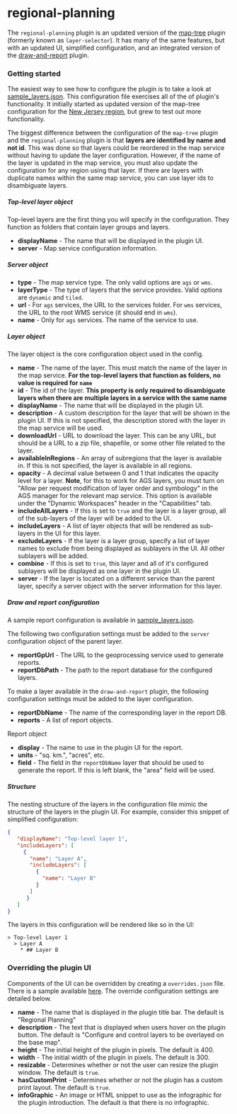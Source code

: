 # regional-planning

The `regional-planning` plugin is an updated version of the [map-tree](https://github.com/CoastalResilienceNetwork/map-tree/) plugin (formerly known as `layer-selector`). It has many of the same features, but with an updated UI, simplified configuration, and an integrated version of the [draw-and-report](https://github.com/CoastalResilienceNetwork/draw-and-report) plugin.

### Getting started

The easiest way to see how to configure the plugin is to take a look at [sample_layers.json](https://github.com/CoastalResilienceNetwork/regional-planning/blob/master/sample_layers.json). This configuration file exercises all of the of plugin's functionality. It initially started as updated version of the map-tree configuration for the [New Jersey region](https://github.com/CoastalResilienceNetwork/newjersey-region/blob/master/plugins/layer_selector/layers.json), but grew to test out more functionality.

The biggest difference between the configuration of the `map-tree` plugin and the `regional-planning` plugin is that **layers are identified by name and not id**. This was done so that layers could be reordered in the map service without having to update the layer configuration. However, if the name of the layer is updated in the map service, you must also update the configuration for any region using that layer. If there are layers with duplicate names within the same map service, you can use layer ids to disambiguate layers.

##### Top-level layer object

Top-level layers are the first thing you will specify in the configuration. They function as folders that contain layer groups and layers.

- **displayName** - The name that will be displayed in the plugin UI.
- **server** - Map service configuration information.

##### Server object

- **type** - The map service type. The only valid options are `ags` or `wms`.
- **layerType** - The type of layers that the service provides. Valid options are `dynamic` and `tiled`.
- **url** - For `ags` services, the URL to the services folder. For `wms` services, the URL to the root WMS service (it should end in `wms`).
- **name** - Only for `ags` services. The name of the service to use.

##### Layer object

The layer object is the core configuration object used in the config.

- **name** - The name of the layer. This must match the name of the layer in the map service. **For the top-level layers that function as folders, no value is required for `name`**
- **id** - The id of the layer. **This property is only required to disambiguate layers when there are multiple layers in a service with the same name**
- **displayName** - The name that will be displayed in the plugin UI.
- **description** - A custom description for the layer that will be shown in the plugin UI. If this is not specified, the description stored with the layer in the map service will be used.
- **downloadUrl** - URL to download the layer. This can be any URL, but should be a URL to a zip file, shapefile, or some other file related to the layer.
- **availableInRegions** - An array of subregions that the layer is available in. If this is not specified, the layer is available in all regions.
- **opacity** - A decimal value between 0 and 1 that indicates the opacity level for a layer. **Note**, for this to work for AGS layers, you must turn on "Allow per request modification of layer order and symbology" in the AGS manager for the relevant map service. This option is available under the "Dynamic Workspaces" header in the "Capabilities" tab.
- **includeAllLayers** - If this is set to `true` and the layer is a layer group, all of the sub-layers of the layer will be added to the UI.
- **includeLayers** - A list of layer objects that will be rendered as sub-layers in the UI for this layer.
- **excludeLayers** - If the layer is a layer group, specify a list of layer names to exclude from being displayed as sublayers in the UI. All other sublayers will be added.
- **combine** - If this is set to `true`, this layer and all of it's configured sublayers will be displayed as one layer in the plugin UI.
- **server** - If the layer is located on a different service than the parent layer, specify a server object with the server information for this layer.

##### Draw and report configuration

A sample report configuration is available in [sample_layers.json](https://github.com/CoastalResilienceNetwork/regional-planning/blob/master/sample_layers.json#L154-L188).

The following two configuration settings must be added to the `server` configuration object of the parent layer.

- **reportGpUrl** - The URL to the geoprocessing service used to generate reports.
- **reportDbPath** - The path to the report database for the configured layers.

To make a layer available in the `draw-and-report` plugin, the following configuration settings must be added to the layer configuration.

- **reportDbName** - The name of the corresponding layer in the report DB.
- **reports** - A list of report objects.

Report object

- **display** - The name to use in the plugin UI for the report.
- **units** - "sq. km.", "acres", etc.
- **field** - The field in the `reportDbName` layer that should be used to generate the report. If this is left blank, the "area" field will be used.

##### Structure

The nesting structure of the layers in the configuration file mimic the structure of the layers in the plugin UI. For example, consider this snippet of simplified configuration:

```json
{
   "displayName": "Top-level layer 1",
   "includeLayers": [
     {
       "name": "Layer A",
       "includeLayers": [
         {
           "name": "Layer B"
         }
       ]
      }
   ]
}
```

The layers in this configuration will be rendered like so in the UI:

```
> Top-level Layer 1
  > Layer A
    * ## Layer B
```

### Overriding the plugin UI

Components of the UI can be overridden by creating a `overrides.json` file. There is a sample available [here](https://github.com/CoastalResilienceNetwork/regional-planning/blob/master/overrides.json). The override configuration settings are detailed below.

- **name** - The name that is displayed in the plugin title bar. The default is "Regional Planning"
- **description** - The text that is displayed when users hover on the plugin button. The default is "Configure and control layers to be overlayed on the base map".
- **height** - The initial height of the plugin in pixels. The default is 400.
- **width** - The initial width of the plugin in pixels. The default is 300.
- **resizable** - Determines whether or not the user can resize the plugin window. The default is `true`.
- **hasCustomPrint** - Determines whether or not the plugin has a custom print layout. The default is `true`.
- **infoGraphic** - An image or HTML snippet to use as the infographic for the plugin introduction. The default is that there is no infographic.
